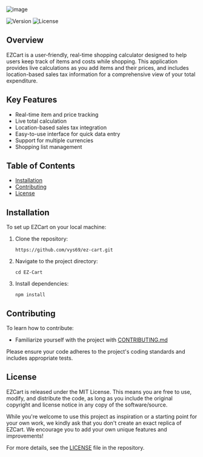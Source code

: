 ![image](https://github.com/user-attachments/assets/187fda34-734e-424a-a2d8-61512dc19de7)

![Version](https://img.shields.io/badge/version-1.0.0-blue.svg)
![License](https://img.shields.io/badge/license-MIT-green.svg)

## Overview

EZCart is a user-friendly, real-time shopping calculator designed to help users keep track of items and costs while shopping. This application provides live calculations as you add items and their prices, and includes location-based sales tax information for a comprehensive view of your total expenditure.



## Key Features

- Real-time item and price tracking
- Live total calculation
- Location-based sales tax integration
- Easy-to-use interface for quick data entry
- Support for multiple currencies
- Shopping list management

## Table of Contents

- [Installation](#installation)
- [Contributing](#contributing)
- [License](#license)

## Installation

To set up EZCart on your local machine:

1. Clone the repository:
   ```
   https://github.com/vys69/ez-cart.git
   ```
2. Navigate to the project directory:
   ```
   cd EZ-Cart
   ```
3. Install dependencies:
   ```
   npm install
   ```

## Contributing

To learn how to contribute:
- Familiarize yourself with the project with [CONTRIBUTING.md](https://github.com/vys69/ez-cart/blob/master/CONTRIBUTING.md)

Please ensure your code adheres to the project's coding standards and includes appropriate tests.

## License

EZCart is released under the MIT License. This means you are free to use, modify, and distribute the code, as long as you include the original copyright and license notice in any copy of the software/source.

While you're welcome to use this project as inspiration or a starting point for your own work, we kindly ask that you don't create an exact replica of EZCart. We encourage you to add your own unique features and improvements!

For more details, see the [LICENSE](LICENSE) file in the repository.
